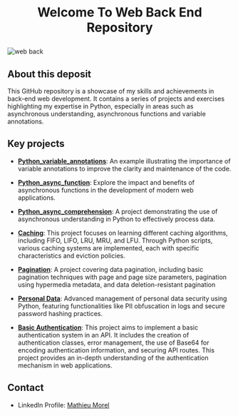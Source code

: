 # <p align="center">Welcome To Web Back End Repository</p>

![web back](https://github.com/MathieuMorel62/holbertonschool-web_back_end/assets/113856302/8afa1544-9e88-4b4c-b281-1fa7681bf37e)

## About this deposit
This GitHub repository is a showcase of my skills and achievements in back-end web development. It contains a series of projects and exercises highlighting my expertise in Python, especially in areas such as asynchronous understanding, asynchronous functions and variable annotations.

## Key projects

- [**Python_variable_annotations**](https://github.com/MathieuMorel62/holbertonschool-web_back_end/tree/main/python_variable_annotations): An example illustrating the importance of variable annotations to improve the clarity and maintenance of the code.

- [**Python_async_function**](https://github.com/MathieuMorel62/holbertonschool-web_back_end/tree/main/python_async_function): Explore the impact and benefits of asynchronous functions in the development of modern web applications.

- [**Python_async_comprehension**](https://github.com/MathieuMorel62/holbertonschool-web_back_end/tree/main/python_async_comprehension): A project demonstrating the use of asynchronous understanding in Python to effectively process data.

- [**Caching**](https://github.com/MathieuMorel62/holbertonschool-web_back_end/tree/main/caching): This project focuses on learning different caching algorithms, including FIFO, LIFO, LRU, MRU, and LFU. Through Python scripts, various caching systems are implemented, each with specific characteristics and eviction policies.

- [**Pagination**](https://github.com/MathieuMorel62/holbertonschool-web_back_end/tree/main/pagination): A project covering data pagination, including basic pagination techniques with page and page size parameters, pagination using hypermedia metadata, and data deletion-resistant pagination

- [**Personal Data**](https://github.com/MathieuMorel62/holbertonschool-web_back_end/tree/main/personal_data): Advanced management of personal data security using Python, featuring functionalities like PII obfuscation in logs and secure password hashing practices.

- [**Basic Authentication**](https://github.com/MathieuMorel62/holbertonschool-web_back_end/tree/main/Basic_authentication): This project aims to implement a basic authentication system in an API. It includes the creation of authentication classes, error management, the use of Base64 for encoding authentication information, and securing API routes. This project provides an in-depth understanding of the authentication mechanism in web applications.

## Contact
- LinkedIn Profile: [Mathieu Morel](https://www.linkedin.com/in/mathieu-morel-9ab457261/)
